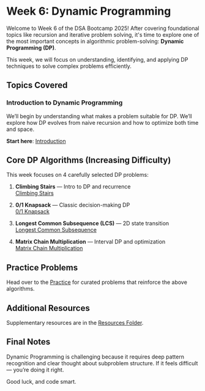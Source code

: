 # Week 6: Dynamic Programming

Welcome to Week 6 of the DSA Bootcamp 2025! After covering foundational topics like recursion and iterative problem solving, it's time to explore one of the most important concepts in algorithmic problem-solving: **Dynamic Programming (DP)**.

This week, we will focus on understanding, identifying, and applying DP techniques to solve complex problems efficiently.



## Topics Covered

### Introduction to Dynamic Programming
We’ll begin by understanding what makes a problem suitable for DP. We’ll explore how DP evolves from naive recursion and how to optimize both time and space.

**Start here**: [Introduction](./Introduction)



## Core DP Algorithms (Increasing Difficulty)

This week focuses on 4 carefully selected DP problems:

1. **Climbing Stairs** — Intro to DP and recurrence  
   [Climbing Stairs](./Climbing%20Stairs)

2. **0/1 Knapsack** — Classic decision-making DP  
   [0/1 Knapsack](./0%5C1%20Knapsack)

3. **Longest Common Subsequence (LCS)** — 2D state transition  
   [Longest Common Subsequence](./Longest%20Common%20Subsequence)

4. **Matrix Chain Multiplication** — Interval DP and optimization  
   [Matrix Chain Multiplication](./Matrix%20Chain%20Multiplication)



## Practice Problems

Head over to the [Practice](./Practice) for curated problems that reinforce the above algorithms.



## Additional Resources

Supplementary resources are in the [Resources Folder](./Resources).



## Final Notes

Dynamic Programming is challenging because it requires deep pattern recognition and clear thought about subproblem structure. If it feels difficult — you’re doing it right.

Good luck, and code smart.
